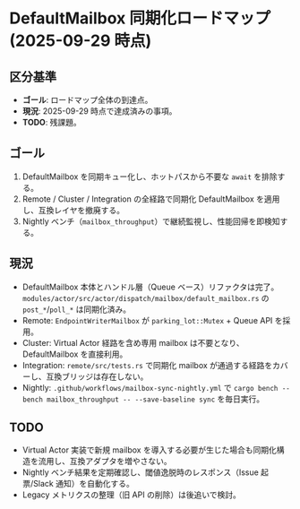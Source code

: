 # DefaultMailbox 同期化ロードマップ (2025-09-29 時点)

## 区分基準
- **ゴール**: ロードマップ全体の到達点。
- **現況**: 2025-09-29 時点で達成済みの事項。
- **TODO**: 残課題。

## ゴール
1. DefaultMailbox を同期キュー化し、ホットパスから不要な `await` を排除する。
2. Remote / Cluster / Integration の全経路で同期化 DefaultMailbox を適用し、互換レイヤを撤廃する。
3. Nightly ベンチ（`mailbox_throughput`）で継続監視し、性能回帰を即検知する。

## 現況
- DefaultMailbox 本体とハンドル層（Queue ベース）リファクタは完了。`modules/actor/src/actor/dispatch/mailbox/default_mailbox.rs` の `post_*`/`poll_*` は同期化済み。
- Remote: `EndpointWriterMailbox` が `parking_lot::Mutex` + Queue API を採用。
- Cluster: Virtual Actor 経路を含め専用 mailbox は不要となり、DefaultMailbox を直接利用。
- Integration: `remote/src/tests.rs` で同期化 mailbox が通過する経路をカバーし、互換ブリッジは存在しない。
- Nightly: `.github/workflows/mailbox-sync-nightly.yml` で `cargo bench --bench mailbox_throughput -- --save-baseline sync` を毎日実行。

## TODO
- Virtual Actor 実装で新規 mailbox を導入する必要が生じた場合も同期化構造を流用し、互換アダプタを増やさない。
- Nightly ベンチ結果を定期確認し、閾値逸脱時のレスポンス（Issue 起票/Slack 通知）を自動化する。
- Legacy メトリクスの整理（旧 API の削除）は後追いで検討。

